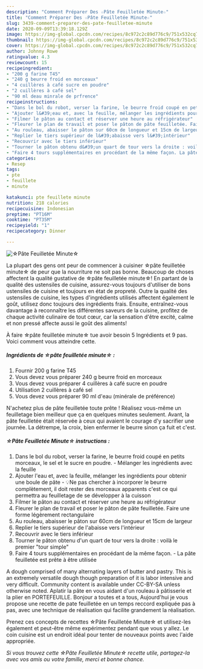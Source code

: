 ```yaml
---
description: "Comment Préparer Des ☆Pâte Feuilletée Minute☆"
title: "Comment Préparer Des ☆Pâte Feuilletée Minute☆"
slug: 3439-comment-preparer-des-pate-feuilletee-minute
date: 2020-09-09T13:39:18.129Z
image: https://img-global.cpcdn.com/recipes/8c972c2c89d776c9/751x532cq70/☆pate-feuilletee-minute☆-photo-principale-de-la-recette.jpg
thumbnail: https://img-global.cpcdn.com/recipes/8c972c2c89d776c9/751x532cq70/☆pate-feuilletee-minute☆-photo-principale-de-la-recette.jpg
cover: https://img-global.cpcdn.com/recipes/8c972c2c89d776c9/751x532cq70/☆pate-feuilletee-minute☆-photo-principale-de-la-recette.jpg
author: Johnny Rowe
ratingvalue: 4.3
reviewcount: 15
recipeingredient:
- "200 g farine T45"
- "240 g beurre froid en morceaux"
- "4 cuillères à café sucre en poudre"
- "2 cuillères à café sel"
- "90 ml deau minrale de prfrence"
recipeinstructions:
- "Dans le bol du robot, verser la farine, le beurre froid coupé en petits morceaux, le sel et le sucre en poudre. Mélanger les ingrédients avec la feuille"
- "Ajouter l&#39;eau et, avec la feuille, mélanger les ingrédients pour obtenir une boule de pâte 💡Ne pas chercher à incorporer le beurre complètement, il doit rester des morceaux apparents c&#39;est ce qui permettra au feuilletage de se développer à la cuisson"
- "Filmer le pâton au contact et réserver une heure au réfrigérateur"
- "Fleurer le plan de travail et poser le pâton de pâte feuilletée. Faire une forme légèrement rectangulaire"
- "Au rouleau, abaisser le pâton sur 60cm de longueur et 15cm de largeur"
- "Replier le tiers supérieur de l&#39;abaisse vers l&#39;intérieur"
- "Recouvrir avec le tiers inférieur"
- "Tourner le pâton obtenu d&#39;un quart de tour vers la droite : voilà le premier &#34;tour simple&#34;"
- "Faire 4 tours supplémentaires en procédant de la même façon. La pâte feuilletée est prête à être utilisée"
categories:
- Resep
tags:
- pte
- feuillete
- minute

katakunci: pte feuillete minute 
nutrition: 218 calories
recipecuisine: Indonesian
preptime: "PT16M"
cooktime: "PT35M"
recipeyield: "1"
recipecategory: Dinner

---
```



![☆Pâte Feuilletée Minute☆](https://img-global.cpcdn.com/recipes/8c972c2c89d776c9/751x532cq70/☆pate-feuilletee-minute☆-photo-principale-de-la-recette.jpg)

La plupart des gens ont peur de commencer à cuisiner ☆pâte feuilletée minute☆ de peur que la nourriture ne soit pas bonne. Beaucoup de choses affectent la qualité gustative de ☆pâte feuilletée minute☆! En partant de la qualité des ustensiles de cuisine, assurez-vous toujours d'utiliser de bons ustensiles de cuisine et toujours en état de propreté. Outre la qualité des ustensiles de cuisine, les types d'ingrédients utilisés affectent également le goût, utilisez donc toujours des ingrédients frais. Ensuite, entraînez-vous davantage à reconnaître les différentes saveurs de la cuisine, profitez de chaque activité culinaire de tout cœur, car la sensation d'être excité, calme et non pressé affecte aussi le goût des aliments!

<!--inarticleads1-->

À faire ☆pâte feuilletée minute☆ tue avoir besoin 5 Ingrédients et 9 pas. Voici comment vous atteindre cette.

##### Ingrédients de ☆pâte feuilletée minute☆ :

1. Fournir 200 g farine T45
1. Vous devez vous préparer 240 g beurre froid en morceaux
1. Vous devez vous préparer 4 cuillères à café sucre en poudre
1. Utilisation 2 cuillères à café sel
1. Vous devez vous préparer 90 ml d&#39;eau (minérale de préférence)


N&#39;achetez plus de pâte feuilletée toute prête ! Réalisez vous-même un feuilletage bien meilleur que ça en quelques minutes seulement. Avant, la pâte feuilletée était réservée à ceux qui avaient le courage d&#39;y sacrifier une journée. La détrempe, la croix, bien enfermer le beurre sinon ça fuit et c&#39;est. 

<!--inarticleads2-->

##### ☆Pâte Feuilletée Minute☆ instructions :

1. Dans le bol du robot, verser la farine, le beurre froid coupé en petits morceaux, le sel et le sucre en poudre. - Mélanger les ingrédients avec la feuille
1. Ajouter l&#39;eau et, avec la feuille, mélanger les ingrédients pour obtenir une boule de pâte - 💡Ne pas chercher à incorporer le beurre complètement, il doit rester des morceaux apparents c&#39;est ce qui permettra au feuilletage de se développer à la cuisson
1. Filmer le pâton au contact et réserver une heure au réfrigérateur
1. Fleurer le plan de travail et poser le pâton de pâte feuilletée. Faire une forme légèrement rectangulaire
1. Au rouleau, abaisser le pâton sur 60cm de longueur et 15cm de largeur
1. Replier le tiers supérieur de l&#39;abaisse vers l&#39;intérieur
1. Recouvrir avec le tiers inférieur
1. Tourner le pâton obtenu d&#39;un quart de tour vers la droite : voilà le premier &#34;tour simple&#34;
1. Faire 4 tours supplémentaires en procédant de la même façon. - La pâte feuilletée est prête à être utilisée


A dough comprised of many alternating layers of butter and pastry. This is an extremely versatile dough though preparation of it is labor intensive and very difficult. Community content is available under CC-BY-SA unless otherwise noted. Aplatir la pâte en vous aidant d&#39;un rouleau à pâtisserie et la plier en PORTEFEUILLE. Bonjour a toutes et a tous, Aujourd&#39;hui je vous propose une recette de pate feuilletée en un temps reccord expliquée pas à pas, avec une technique de réalisation qui facilite grandement la réalisation. 

<!--inarticleads1-->

<p>
Prenez ces concepts de recettes ☆Pâte Feuilletée Minute☆ et utilisez-les également et peut-être même expérimentez pendant que vous y allez. Le coin cuisine est un endroit idéal pour tenter de nouveaux points avec l'aide appropriée.
</p>

<p>
<i>Si vous trouvez cette ☆Pâte Feuilletée Minute☆ recette utile, partagez-la avec vos amis ou votre famille, merci et bonne chance.</i>
</p>
